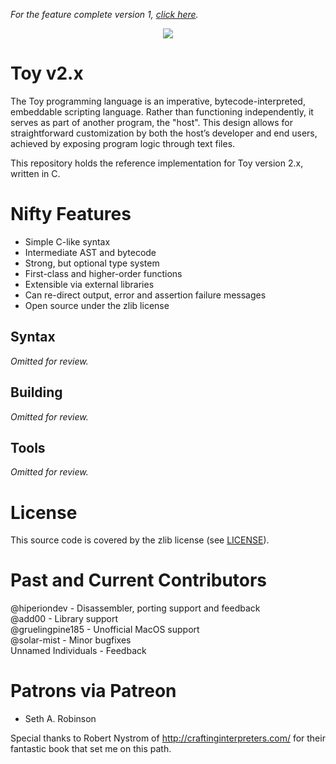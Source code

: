 *For the feature complete version 1, [click here](https://github.com/Ratstail91/Toy/tree/v1).*

<p align="center">
  <image src="toylogo.png" />
</p>

# Toy v2.x

The Toy programming language is an imperative, bytecode-interpreted, embeddable scripting language. Rather than functioning independently, it serves as part of another program, the "host". This design allows for straightforward customization by both the host’s developer and end users, achieved by exposing program logic through text files.

This repository holds the reference implementation for Toy version 2.x, written in C.

# Nifty Features

* Simple C-like syntax
* Intermediate AST and bytecode
* Strong, but optional type system
* First-class and higher-order functions
* Extensible via external libraries
* Can re-direct output, error and assertion failure messages
* Open source under the zlib license

## Syntax

*Omitted for review.*

## Building

*Omitted for review.*

## Tools

*Omitted for review.*

# License

This source code is covered by the zlib license (see [LICENSE](LICENSE)).

# Past and Current Contributors

@hiperiondev - Disassembler, porting support and feedback  
@add00 - Library support  
@gruelingpine185 - Unofficial MacOS support  
@solar-mist - Minor bugfixes  
Unnamed Individuals - Feedback  

# Patrons via Patreon

* Seth A. Robinson

Special thanks to Robert Nystrom of http://craftinginterpreters.com/ for their fantastic book that set me on this path.
